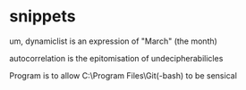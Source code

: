 # snippets

um, dynamiclist is an expression of "March" (the month)

autocorrelation is the epitomisation of undecipherabilicles

Program is to allow C:\Program Files\Git(-bash) to be sensical
